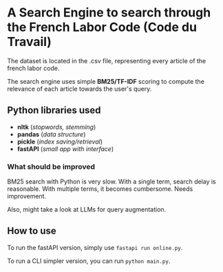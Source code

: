 # A Search Engine to search through the French Labor Code (Code du Travail)

The dataset is located in the .csv file, representing every article of the french labor code.

The search engine uses simple **BM25/TF-IDF** scoring to compute the relevance of each article towards the user's query.

## Python libraries used

* **nltk** (*stopwords, stemming*)
* **pandas** (*data structure*)
* **pickle** (*index saving/retrieval*)
* **fastAPI** (*small app with interface*)

### What should be improved

BM25 search with Python is very slow. With a single term, search delay is reasonable. With multiple terms, it becomes cumbersome. Needs improvement.

Also, might take a look at LLMs for query augmentation.

## How to use

To run the fastAPI version, simply use `fastapi run online.py`.

To run a CLI simpler version, you can run `python main.py`.

